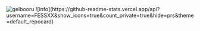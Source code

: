 <img src="https://count.getloli.com/get/FESSXX" alt="gelbooru" />
![info](https://github-readme-stats.vercel.app/api?username=FESSXX&show_icons=true&count_private=true&hide=prs&theme=default_repocard)
